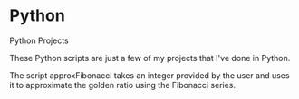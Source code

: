 # Python
Python Projects

These Python scripts are just a few of my projects that I've done in Python.

The script approxFibonacci takes an integer provided by the user and uses it to approximate the golden ratio using the Fibonacci series.

